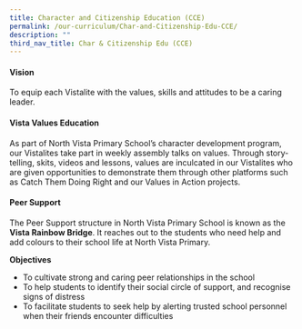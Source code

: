 ```yaml
---
title: Character and Citizenship Education (CCE)
permalink: /our-curriculum/Char-and-Citizenship-Edu-CCE/
description: ""
third_nav_title: Char & Citizenship Edu (CCE)
---
```

#### Vision
To equip each Vistalite with the values, skills and attitudes to be a caring leader.

#### Vista Values Education
As part of North Vista Primary School’s character development program, our Vistalites take part in weekly assembly talks on values. Through story-telling, skits, videos and lessons, values are inculcated in our Vistalites who are given opportunities to demonstrate them through other platforms such as Catch Them Doing Right and our Values in Action projects.

#### Peer Support

The Peer Support structure in North Vista Primary School is known as the **Vista Rainbow Bridge**. It reaches out to the students who need help and add colours to their school life at North Vista Primary.

**Objectives**<br>
* To cultivate strong and caring peer relationships in the school
* To help students to identify their social circle of support, and recognise signs of distress
* To facilitate students to seek help by alerting trusted school personnel when their friends encounter difficulties
